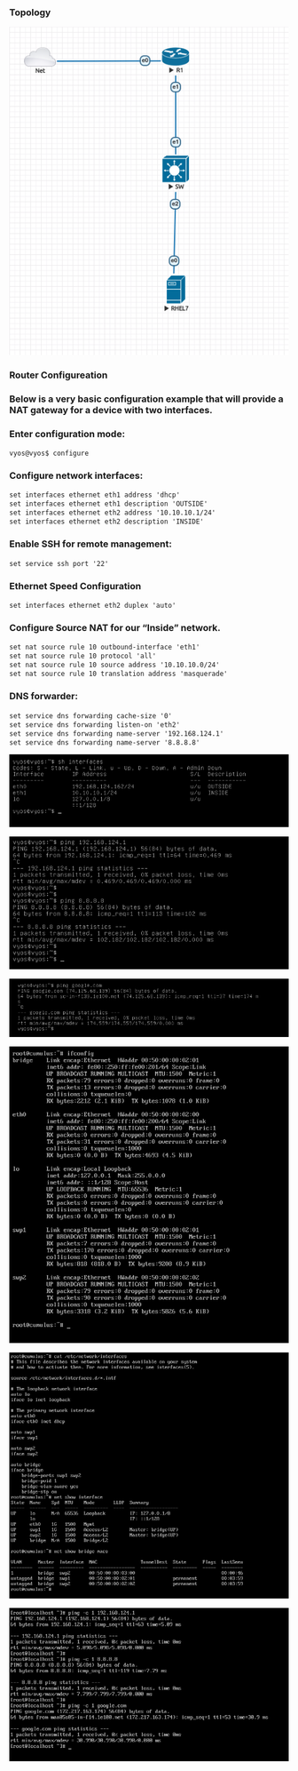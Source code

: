 ### Topology

![Image ](https://github.com/NileshChandekar/eve_labs/blob/master/labs/basic_lab_1/images/n1.png)

### Router Configureation

### Below is a very basic configuration example that will provide a NAT gateway for a device with two interfaces.

### Enter configuration mode:

~~~
vyos@vyos$ configure
~~~

### Configure network interfaces:

~~~
set interfaces ethernet eth1 address 'dhcp'
set interfaces ethernet eth1 description 'OUTSIDE'
set interfaces ethernet eth2 address '10.10.10.1/24'
set interfaces ethernet eth2 description 'INSIDE'
~~~

### Enable SSH for remote management:

~~~
set service ssh port '22'
~~~

### Ethernet Speed Configuration 

~~~
set interfaces ethernet eth2 duplex 'auto'
~~~

### Configure Source NAT for our “Inside” network.

~~~
set nat source rule 10 outbound-interface 'eth1'
set nat source rule 10 protocol 'all'
set nat source rule 10 source address '10.10.10.0/24'
set nat source rule 10 translation address 'masquerade'
~~~

### DNS forwarder:

~~~
set service dns forwarding cache-size '0'
set service dns forwarding listen-on 'eth2'
set service dns forwarding name-server '192.168.124.1'
set service dns forwarding name-server '8.8.8.8'
~~~


![Image ](https://github.com/NileshChandekar/eve_labs/blob/master/labs/basic_lab_1/images/n2.png)



![Image ](https://github.com/NileshChandekar/eve_labs/blob/master/labs/basic_lab_1/images/n3.png)



![Image ](https://github.com/NileshChandekar/eve_labs/blob/master/labs/basic_lab_1/images/n4.png)




![Image ](https://github.com/NileshChandekar/eve_labs/blob/master/labs/basic_lab_1/images/n5.png)



![Image ](https://github.com/NileshChandekar/eve_labs/blob/master/labs/basic_lab_1/images/n6.png)



![Image ](https://github.com/NileshChandekar/eve_labs/blob/master/labs/basic_lab_1/images/n10.png)
